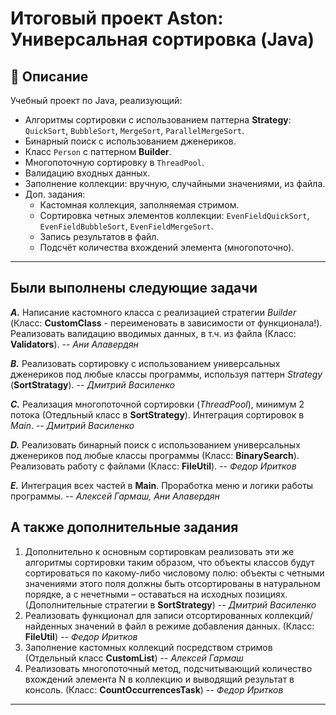 # Итоговый проект Aston: Универсальная сортировка (Java)

## 📌 Описание
Учебный проект по Java, реализующий:
- Алгоритмы сортировки с использованием паттерна **Strategy**: `QuickSort`, `BubbleSort`, `MergeSort`, `ParallelMergeSort`.
- Бинарный поиск с использованием дженериков.
- Класс `Person` с паттерном **Builder**.
- Многопоточную сортировку в `ThreadPool`.
- Валидацию входных данных.
- Заполнение коллекции: вручную, случайными значениями, из файла.
- Доп. задания:
  - Кастомная коллекция, заполняемая стримом.
  - Сортировка четных элементов коллекции: `EvenFieldQuickSort`, `EvenFieldBubbleSort`, `EvenFieldMergeSort`.
  - Запись результатов в файл.
  - Подсчёт количества вхождений элемента (многопоточно).
---

## Были выполнены следующие задачи
***А.*** Написание кастомного класса с реализацией стратегии *Builder* (Класс: **CustomClass** - переименовать в зависимости от функционала!). Реализовать валидацию вводимых данных, в т.ч. из файла (Класс: **Validators**). -- *Ани Алавердян*

***B.*** Реализовать сортировку с использованием универсальных дженериков под любые классы программы, используя паттерн *Strategy* (**SortStratagy**). -- *Дмитрий Василенко*

***C.*** Реализация многопоточной сортировки (*ThreadPool*), минимум 2 потока (Отедльный класс в **SortStrategy**). Интеграция сортировок в *Main*. -- *Дмитрий Василенко*

***D.*** Реализовать бинарный поиск с использованием универсальных дженериков под любые классы программы (Класс: **BinarySearch**). Реализовать работу с файлами (Класс: **FileUtil**). -- *Федор Иритков*

***E.*** Интеграция всех частей в **Main**. Проработка меню и логики работы программы. -- *Алексей Гармаш, Ани Алавердян*

## А также дополнительные задания
1. Дополнительно к основным сортировкам реализовать эти же алгоритмы сортировки таким образом, что объекты классов будут сортироваться по какому-либо числовому полю: объекты с четными значениями этого поля должны быть отсортированы в натуральном порядке, а с нечетными – оставаться на исходных позициях. (Дополнительные стратегии в **SortStrategy**) -- *Дмитрий Василенко*
2. Реализовать функционал для записи отсортированных коллекций/найденных значений в файл в режиме добавления данных. (Класс: **FileUtil**) -- *Федор Иритков*
3. Заполнение кастомных коллекций посредством стримов (Отдельный класс **CustomList**) -- *Алексей Гармаш*
4. Реализовать многопоточный метод, подсчитывающий количество вхождений элемента N в коллекцию и выводящий результат в консоль. (Класс: **CountOccurrencesTask**) -- *Федор Иритков*

---


